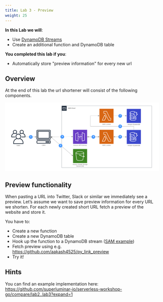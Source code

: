 ```yaml
---
title: Lab 3 - Preview
weight: 25
---
```


**In this Lab we will**:

- Use [DynamoDB Streams](https://docs.aws.amazon.com/amazondynamodb/latest/developerguide/Streams.html)
- Create an additional function and DynamoDB table

**You completed this lab if you**:

- Automatically store "preview information" for every new url

## Overview

At the end of this lab the url shortener will consist of the following components.

![Diagram Lab 3](./Lab3.png)


## Preview functionality

When pasting a URL into Twitter, Slack or similar we immediately see a preview. Let’s assume we want to save preview information for every URL we shorten. For each newly created short URL fetch a preview of the website and store it.

You have to:

- Create a new function
- Create a new DynamoDB table
- Hook up the function to a DynamoDB stream ([SAM example](https://github.com/awslabs/serverless-application-model/blob/master/versions/2016-10-31.md#dynamodb))
- Fetch preview using e.g. https://github.com/aakash4525/py_link_preview
- Try it!

## Hints

You can find an example implementation here: https://github.com/superluminar-io/serverless-workshop-go/compare/lab2..lab3?expand=1
